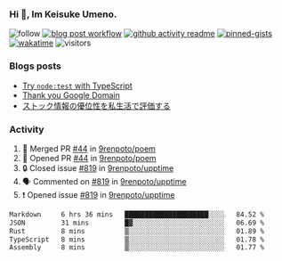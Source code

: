 ### Hi 👋, Im Keisuke Umeno.

<!--
**9renpoto/9renpoto** is a ✨ _special_ ✨ repository because its `README.md` (this file) appears on your GitHub profile.

Here are some ideas to get you started:

- 🔭 I’m currently working on ...
- 🌱 I’m currently learning ...
- 👯 I’m looking to collaborate on ...
- 🤔 I’m looking for help with ...
- 💬 Ask me about ...
- 📫 How to reach me: ...
- 😄 Pronouns: ...
- ⚡ Fun fact: ...
-->

![follow](https://img.shields.io/github/followers/9renpoto?label=Follow&style=social)
[![blog post workflow](https://github.com/9renpoto/9renpoto/actions/workflows/blog.yml/badge.svg)](https://github.com/9renpoto/9renpoto/actions/workflows/blog.yml)
[![github activity readme](https://github.com/9renpoto/9renpoto/actions/workflows/activity.yml/badge.svg)](https://github.com/9renpoto/9renpoto/actions/workflows/activity.yml)
[![pinned-gists](https://github.com/9renpoto/9renpoto/actions/workflows/pin-gist.yml/badge.svg)](https://github.com/9renpoto/9renpoto/actions/workflows/pin-gist.yml)
[![wakatime](https://github.com/9renpoto/9renpoto/actions/workflows/waka-readme-status.yml/badge.svg)](https://github.com/9renpoto/9renpoto/actions/workflows/waka-readme-status.yml)
![visitors](https://komarev.com/ghpvc/?username=9renpoto&label=Profile%20views&color=0e75b6&style=flat)

### Blogs posts

<!-- BLOG-POST-LIST:START -->
- [Try `node:test` with TypeScript](https://9renpoto.win/entry/2023/07/23/node-test-runner)
- [Thank you Google Domain](https://9renpoto.win/entry/2023/07/08/new-domain)
- [ストック情報の優位性を私生活で評価する](https://9renpoto.win/entry/2023/05/28/stock)
<!-- BLOG-POST-LIST:END -->

### Activity

<!--START_SECTION:activity-->
1. 🎉 Merged PR [#44](https://github.com/9renpoto/poem/pull/44) in [9renpoto/poem](https://github.com/9renpoto/poem)
2. 💪 Opened PR [#44](https://github.com/9renpoto/poem/pull/44) in [9renpoto/poem](https://github.com/9renpoto/poem)
3. 🔒 Closed issue [#819](https://github.com/9renpoto/upptime/issues/819) in [9renpoto/upptime](https://github.com/9renpoto/upptime)
4. 🗣 Commented on [#819](https://github.com/9renpoto/upptime/issues/819#issuecomment-1703978003) in [9renpoto/upptime](https://github.com/9renpoto/upptime)
5. ❗ Opened issue [#819](https://github.com/9renpoto/upptime/issues/819) in [9renpoto/upptime](https://github.com/9renpoto/upptime)
<!--END_SECTION:activity-->

<!--START_SECTION:waka-->

```txt
Markdown     6 hrs 36 mins   █████████████████████░░░░   84.52 %
JSON         31 mins         █▓░░░░░░░░░░░░░░░░░░░░░░░   06.69 %
Rust         8 mins          ▒░░░░░░░░░░░░░░░░░░░░░░░░   01.89 %
TypeScript   8 mins          ▒░░░░░░░░░░░░░░░░░░░░░░░░   01.78 %
Assembly     8 mins          ▒░░░░░░░░░░░░░░░░░░░░░░░░   01.77 %
```

<!--END_SECTION:waka-->
